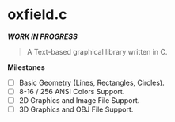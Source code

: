 # oxfield.c
***WORK IN PROGRESS***

> A Text-based graphical library written in C.

**Milestones**
  - [ ] Basic Geometry (Lines, Rectangles, Circles).
  - [ ] 8-16 / 256 ANSI Colors Support.
  - [ ] 2D Graphics and Image File Support.
  - [ ] 3D Graphics and OBJ File Support.
